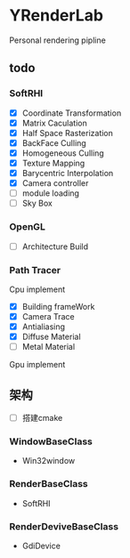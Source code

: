 # YRenderLab
Personal rendering pipline
## todo
### SoftRHI
- [x] Coordinate Transformation
- [x] Matrix Caculation
- [x] Half Space Rasterization
- [x] BackFace Culling 
- [x] Homogeneous Culling
- [x] Texture Mapping
- [x] Barycentric Interpolation
- [x] Camera controller
- [ ] module loading
- [ ] Sky Box

### OpenGL
- [ ] Architecture Build 


### Path Tracer
Cpu implement

- [x] Building frameWork
- [x] Camera Trace
- [x] Antialiasing
- [x] Diffuse Material
- [ ] Metal Material

Gpu implement

## 架构
- [ ] 搭建cmake
### WindowBaseClass
- Win32window

### RenderBaseClass
- SoftRHI

### RenderDeviveBaseClass
- GdiDevice